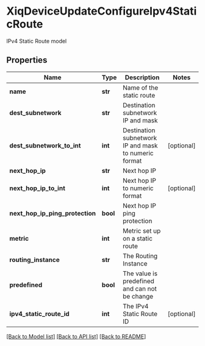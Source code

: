 # XiqDeviceUpdateConfigureIpv4StaticRoute

IPv4 Static Route model
## Properties
Name | Type | Description | Notes
------------ | ------------- | ------------- | -------------
**name** | **str** | Name of the static route | 
**dest_subnetwork** | **str** | Destination subnetwork IP and mask | 
**dest_subnetwork_to_int** | **int** | Destination subnetwork IP and mask to numeric format | [optional] 
**next_hop_ip** | **str** | Next hop IP | 
**next_hop_ip_to_int** | **int** | Next hop IP to numeric format | [optional] 
**next_hop_ip_ping_protection** | **bool** | Next hop IP ping protection | 
**metric** | **int** | Metric set up on a static route | 
**routing_instance** | **str** | The Routing Instance | 
**predefined** | **bool** | The value is predefined and can not be change | 
**ipv4_static_route_id** | **int** | The IPv4 Static Route ID | [optional] 

[[Back to Model list]](../README.md#documentation-for-models) [[Back to API list]](../README.md#documentation-for-api-endpoints) [[Back to README]](../README.md)



